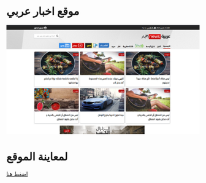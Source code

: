 
# موقع اخبار عربي 
![This is an image](https://raw.githubusercontent.com/mohamed404eg/news/573b19585ec53ef4e5d424ef3263590786cca3fe/img/screen-news.png)

# لمعاينة الموقع
[اضغط هنا](https://mohamed404eg.github.io/news/)
